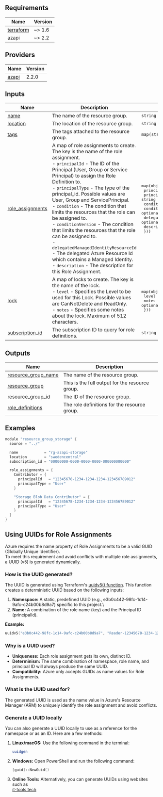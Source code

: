<!-- BEGIN_TF_DOCS -->
## Requirements

| Name | Version |
|------|---------|
| <a name="requirement_terraform"></a> [terraform](#requirement\_terraform) | ~> 1.6 |
| <a name="requirement_azapi"></a> [azapi](#requirement\_azapi) | ~> 2.2 |

## Providers

| Name | Version |
|------|---------|
| <a name="provider_azapi"></a> [azapi](#provider\_azapi) | 2.2.0 |

## Inputs

| Name | Description | Type | Default | Required |
|------|-------------|------|---------|:--------:|
| <a name="input_name"></a> [name](#input\_name) | The name of the resource group. | `string` | n/a | yes |
| <a name="input_location"></a> [location](#input\_location) | The location of the resource group. | `string` | n/a | yes |
| <a name="input_tags"></a> [tags](#input\_tags) | The tags attached to the resource group. | `map(string)` | `null` | no |
| <a name="input_role_assignments"></a> [role\_assignments](#input\_role\_assignments) | A map of role assignments to create. The key is the name of the role assignment.<br/> - `principalId` - The ID of the Principal (User, Group or Service Principal) to assign the Role Definition to.<br/> - `principalType` - The type of the principal\_id. Possible values are User, Group and ServicePrincipal.<br/> - `condition` - The condition that limits the resources that the role can be assigned to.<br/> - `conditionVersion` - The condition that limits the resources that the role can be assigned to.<br/> - `delegatedManagedIdentityResourceId` - The delegated Azure Resource Id which contains a Managed Identity.<br/> - `description` - The description for this Role Assignment. | <pre>map(object({<br/>    principalId                        = string<br/>    principalType                      = string<br/>    condition                          = optional(string)<br/>    conditionVersion                   = optional(string)<br/>    delegatedManagedIdentityResourceId = optional(string)<br/>    description                        = optional(string)<br/>  }))</pre> | `{}` | no |
| <a name="input_lock"></a> [lock](#input\_lock) | A map of locks to create. The key is the name of the lock.<br/> - `level` - Specifies the Level to be used for this Lock. Possible values are CanNotDelete and ReadOnly.<br/> - `notes` - Specifies some notes about the lock. Maximum of 512 characters. | <pre>map(object({<br/>    level = string<br/>    notes = optional(string)<br/>  }))</pre> | `{}` | no |
| <a name="input_subscription_id"></a> [subscription\_id](#input\_subscription\_id) | The subscription ID to query for role definitions. | `string` | n/a | yes |

## Outputs

| Name | Description |
|------|-------------|
| <a name="output_resource_group_name"></a> [resource\_group\_name](#output\_resource\_group\_name) | The name of the resource group. |
| <a name="output_resource_group"></a> [resource\_group](#output\_resource\_group) | This is the full output for the resource group. |
| <a name="output_resource_group_id"></a> [resource\_group\_id](#output\_resource\_group\_id) | The ID of the resource group. |
| <a name="output_role_definitions"></a> [role\_definitions](#output\_role\_definitions) | The role definitions for the resource group. |
<!-- END_TF_DOCS -->

## Examples

```go
module "resource_group_storage" {
  source = "../"

  name            = "rg-azapi-storage"
  location        = "swedencentral"
  subscription_id = "00000000-0000-0000-0000-000000000000"

  role_assignments = {
    Contributor = {
      principalId   = "12345678-1234-1234-1234-123456789012"
      principalType = "User"
    }

    "Storage Blob Data Contributor" = {
      principalId   = "12345678-1234-1234-1234-123456789012"
      principalType = "User"
    }
  }
}
```

## Using UUIDs for Role Assignments

Azure requires the name property of Role Assignments to be a valid GUID (Globally Unique Identifier).\
To meet this requirement and avoid conflicts with multiple role assignments, a UUID (v5) is generated dynamically.

### How is the UUID generated?

The UUID is generated using Terraform's [uuidv5() function](https://developer.hashicorp.com/terraform/language/functions/uuidv5). This function creates a deterministic UUID based on the following inputs:

1. **Namespace:** A static, predefined UUID (e.g., e3b0c442-98fc-1c14-9afc-c24b00b8d9a7) specific to this project.\
2. **Name:** A combination of the role name (key) and the Principal ID (principalId).

**Example:**

```go
uuidv5("e3b0c442-98fc-1c14-9afc-c24b00b8d9a7", "Reader-12345678-1234-1234-1234-123456789012")
```

### Why is a UUID used?

- **Uniqueness:** Each role assignment gets its own, distinct ID.
- **Determinism:** The same combination of namespace, role name, and principal ID will always produce the same UUID.
- **Compatibility:** Azure only accepts GUIDs as name values for Role Assignments.

### What is the UUID used for?

The generated UUID is used as the name value in Azure's Resource Manager (ARM) to uniquely identify the role assignment and avoid conflicts.

### Generate a UUID locally

You can also generate a UUID locally to use as a reference for the namespace or as an ID. Here are a few methods:

1. **Linux/macOS:** Use the following command in the terminal:

    ```bash
    uuidgen
    ```

2. **Windows:** Open PowerShell and run the following command:

    ```powershell
    [guid]::NewGuid()
    ```

3. **Online Tools:** Alternatively, you can generate UUIDs using websites such as\
[it-tools.tech](https://it-tools.tech/uuid-generator)
